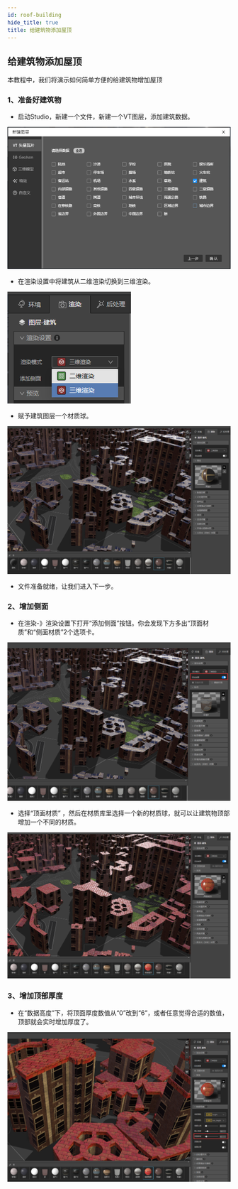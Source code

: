 ```yaml
---
id: roof-building
hide_title: true
title: 给建筑物添加屋顶
---
```


## 给建筑物添加屋顶

本教程中，我们将演示如何简单方便的给建筑物增加屋顶

### 1、准备好建筑物

* 启动Studio，新建一个文件，新建一个VT图层，添加建筑数据。

![新建图层](../assets/roof-building-1.png)

* 在渲染设置中将建筑从二维渲染切换到三维渲染。

![三维渲染](../assets/roof-building-2.png)

* 赋予建筑图层一个材质球。

![三维渲染](../assets/roof-building-3.png)

* 文件准备就绪，让我们进入下一步。

### 2、增加侧面

* 在渲染-》渲染设置下打开“添加侧面”按钮。你会发现下方多出“顶面材质”和“侧面材质”2个选项卡。

![三维渲染](../assets/roof-building-4.png)

* 选择“顶面材质” ，然后在材质库里选择一个新的材质球，就可以让建筑物顶部增加一个不同的材质。

![三维渲染](../assets/roof-building-5.png)

### 3、增加顶部厚度

*  在“数据高度”下，将顶面厚度数值从“0”改到“6”，或者任意觉得合适的数值，顶部就会实时增加厚度了。

![三维渲染](../assets/roof-building-6.png)

